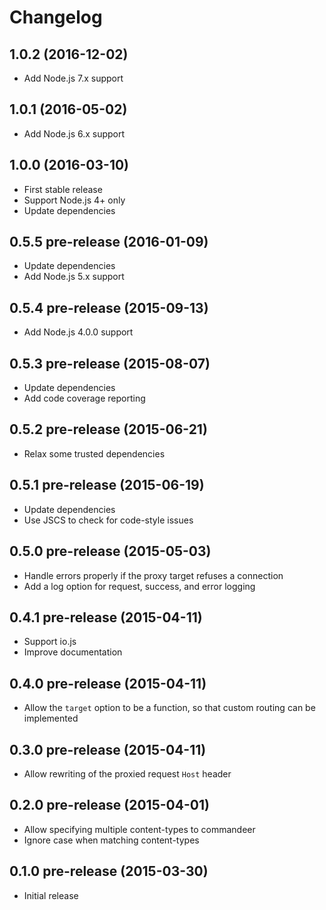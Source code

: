 
# Changelog

## 1.0.2 (2016-12-02)

  * Add Node.js 7.x support

## 1.0.1 (2016-05-02)

  * Add Node.js 6.x support

## 1.0.0 (2016-03-10)

  * First stable release
  * Support Node.js 4+ only
  * Update dependencies

## 0.5.5 pre-release (2016-01-09)

  * Update dependencies
  * Add Node.js 5.x support

## 0.5.4 pre-release (2015-09-13)

  * Add Node.js 4.0.0 support

## 0.5.3 pre-release (2015-08-07)

  * Update dependencies
  * Add code coverage reporting

## 0.5.2 pre-release (2015-06-21)

  * Relax some trusted dependencies

## 0.5.1 pre-release (2015-06-19)

  * Update dependencies
  * Use JSCS to check for code-style issues

## 0.5.0 pre-release (2015-05-03)

  * Handle errors properly if the proxy target refuses a connection
  * Add a log option for request, success, and error logging

## 0.4.1 pre-release (2015-04-11)

  * Support io.js
  * Improve documentation

## 0.4.0 pre-release (2015-04-11)

  * Allow the `target` option to be a function, so that custom routing can be implemented

## 0.3.0 pre-release (2015-04-11)

  * Allow rewriting of the proxied request `Host` header

## 0.2.0 pre-release (2015-04-01)

  * Allow specifying multiple content-types to commandeer
  * Ignore case when matching content-types

## 0.1.0 pre-release (2015-03-30)

  * Initial release
